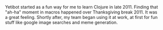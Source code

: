 
Yetibot started as a fun way for me to learn Clojure in late 2011. Finding that
"ah-ha" moment in macros happened over Thanksgiving break 2011. It was a great
feeling. Shortly after, my team began using it at work, at first for fun stuff
like google image searches and meme generation.
